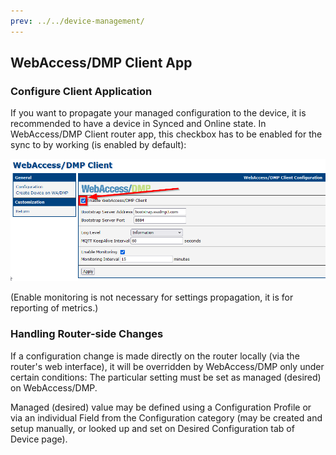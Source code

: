 ```yaml
---
prev: ../../device-management/
---
```


## WebAccess/DMP Client App

### Configure Client Application

If you want to propagate your managed configuration to the device, it is recommended to have a device in Synced and Online state. In WebAccess/DMP Client router app, this checkbox has to be enabled for the sync to by working (is enabled by default):

![Fields](../../images/management/client-enable.png)

(Enable monitoring is not necessary for settings propagation, it is for reporting of metrics.)

### Handling Router-side Changes

If a configuration change is made directly on the router locally (via the router's web interface), it will be overridden by WebAccess/DMP only under certain conditions: The particular setting must be set as managed (desired) on WebAccess/DMP.

Managed (desired) value may be defined using a Configuration Profile or via an individual Field from the Configuration category (may be created and setup manually, or looked up and set on Desired Configuration tab of Device page).
